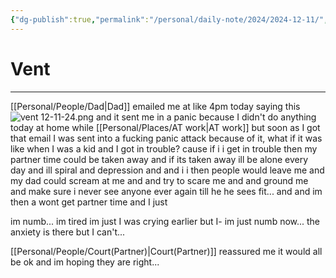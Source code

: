 ```yaml
---
{"dg-publish":true,"permalink":"/personal/daily-note/2024/2024-12-11/","tags":["anxiety","numb","traumaTriggered","tired/exausted","panic_attack","daily","20-24"]}
---
```


# Vent
---
[[Personal/People/Dad\|Dad]] emailed me at like 4pm today saying this ![vent 12-11-24.png](/img/user/Personal/Images/vent%2012-11-24.png)
and it sent me in a panic because I didn't do anything today at home while [[Personal/Places/AT work\|AT work]] but soon as I got that email I was sent into a fucking panic attack because of it, what if it was like when I was a kid and I got in trouble?
cause if i i get in trouble then my partner time could be taken away and if its taken away ill be alone every day and ill spiral and depression and and i i then people would leave me and my dad could scream at me and and try to scare me and and ground me and make sure i never see anyone ever again till he he sees fit...
and and im then a wont get partner time and I just 

im numb... im tired im just I was crying earlier but I- im just numb now...  the anxiety is there but I can't...

[[Personal/People/Court(Partner)\|Court(Partner)]] reassured me it would all be ok and im hoping they are right...